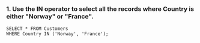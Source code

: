 ### 1. Use the IN operator to select all the records where Country is either "Norway" or "France".
```
SELECT * FROM Customers
WHERE Country IN ('Norway', 'France');
```
